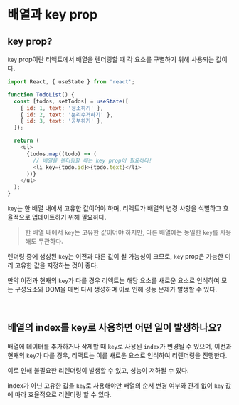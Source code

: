 # 배열과 key prop

## key prop?

`key` prop이란 리액트에서 배열을 렌더링할 때 각 요소를 구별하기 위해 사용되는 값이다.

```javascript
import React, { useState } from 'react';

function TodoList() {
  const [todos, setTodos] = useState([
    { id: 1, text: '청소하기' },
    { id: 2, text: '분리수거하기' },
    { id: 3, text: '공부하기' },
  ]);

  return (
    <ul>
      {todos.map((todo) => (
        // 배열을 렌더링할 때는 key prop이 필요하다!
        <li key={todo.id}>{todo.text}</li>
      ))}
    </ul>
  );
}
```

`key`는 한 배열 내에서 고유한 값이어야 하며, 리액트가 배열의 변경 사항을 식별하고 효율적으로 업데이트하기 위해 필요하다.

> 한 배열 내에서 `key`는 고유한 값이어야 하지만, 다른 배열에는 동일한 `key`를 사용해도 무관하다.

렌더링 중에 생성된 `key`는 이전과 다른 값이 될 가능성이 크므로, `key` prop은 가능한 미리 고유한 값을 지정하는 것이 좋다.

만약 이전과 현재의 `key`가 다를 경우 리액트는 해당 요소를 새로운 요소로 인식하여 모든 구성요소와 DOM을 매번 다시 생성하며 이로 인해 성능 문제가 발생할 수 있다.

<br />

## 배열의 index를 key로 사용하면 어떤 일이 발생하나요?

배열에 데이터를 추가하거나 삭제할 때 `key`로 사용된 `index`가 변경될 수 있으며, 이전과 현재의 `key`가 다를 경우, 리액트는 이를 새로운 요소로 인식하여 리렌더링을 진행한다.

이로 인해 불필요한 리렌더링이 발생할 수 있고, 성능이 저하될 수 있다.

index가 아닌 고유한 값을 `key`로 사용해야만 배열의 순서 변경 여부와 관계 없이 `key` 값에 따라 효율적으로 리렌더링 할 수 있다.
